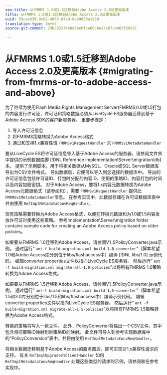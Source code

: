 ```yaml
---
seo-title: 从FMRMS 1.0或1.5迁移到Adobe Access 2.0及更高版本
title: 从FMRMS 1.0或1.5迁移到Adobe Access 2.0及更高版本
uuid: 05caeb39-0c62-4053-87a9-8e89030a188d
translation-type: tm+mt
source-git-commit: 29bc8323460d9be0fce66cbea7c6fce46df20d61

---
```



# 从FMRMS 1.0或1.5迁移到Adobe Access 2.0及更高版本 {#migrating-from-fmrms-or-to-adobe-access-and-above}

为了继续为使用Flash Media Rights Management Server(FMRMS)1.0或1.5打包的内容发行许可证，许可证和策略数据必须从LiveCycle ES服务器迁移到基于Adobe Access SDK的客户新服务器。 重要步骤是：

1. 导入许可证信息
1. 将FMRMS策略转换为Adobe Access格式
1. 通过和支持1.x兼容性请 `FMRMSv1RequestHandler` 求 `FMRMSv1MetadataHandler`

要从LiveCycle ES将许可证信息导入基于Adobe Access的服务器，请参阅文件夹中提供的示例数据库脚 [!DNL Reference Implementation\Server\migration\db] 本。 提供了示例脚本，用于将相关数据从MySQL、Oracle或SQL Server数据库导出为CSV文件格式。 导出数据后，它便可以导入到您选择的数据库中。 导出的许可证信息包括许可证ID、打包时分配的内容ID、使用的策略ID、内容打包的时间以及内容加密密钥。 对于Adobe Access，要将1.x内容元数据转换为Adobe Access元数据格式（请参阅和），需要 `FMRMSv1RequestHandler` 提供此 `FMRMSv1MetadataHandler`信息。 在参考实现中，此数据存储在许可证数据库表中并由使用 `RefImplMetadataConvReqHandler`。

现有策略需要转换为Adobe Access格式，以便在转换元数据和为1.0或1.5内容发放许可证时使用这些策略。 参考Implementation\Server\migration folder contains sample code for creating an Adobe Access policy based on older policies。

如果要从FMRMS 1.0迁移到Adobe Access，请参阅V1_0PolicyConverter.java示例。 通过运行“ `ant-f build-migration.xml build-1.0-converter`”（脚本希望1.0和Adobe Access库分别位于libs/flashaccess中）编译 [!DNL libs/1.0] 示例代码。 编辑converter.properties文件以指向LiveCycle ES服务器。 然后运行“ `ant -f build-migration.xml migrate-all-1.0-policies`”以将所有FMRMS 1.0策略转换为Adobe Access格式。

如果要从FMRMS 1.5迁移到Adobe Access，请参阅V1_5PolicyConverter.java示例。 通过运行“ `ant-f build-migration.xml build-1.5-converter`”（脚本希望1.5和3.0库分别位于libs/1.5和libs/flashaccess中）编译示例代码。 编辑converter.properties文件以指向LiveCycle ES服务器。 然后运行“ `ant -f build-migration.xml migrate-all-1.5-policies`”以将所有FMRMS 1.5策略转换为Adobe Access格式。

转换的策略将写入一组文件。 此外，PolicyConverter将输出一个CSV文件，其中包含将旧策略ID映射到新策略ID的映射。 此文件可导入到参考实现数据库中的“PolicyConversion”表中，并将由使用 `RefImplMetadataConvReqHandler`。

将相关数据迁移到基于Adobe Access的服务器后，即可实现对1.x兼容性请求的支持。 有关 `RefImplUpgradeV1ClientHandler` 如何 `RefImplMetadataConvReqHandler` 处理这些类型的请求的示例，请参阅和在参考实现中。
